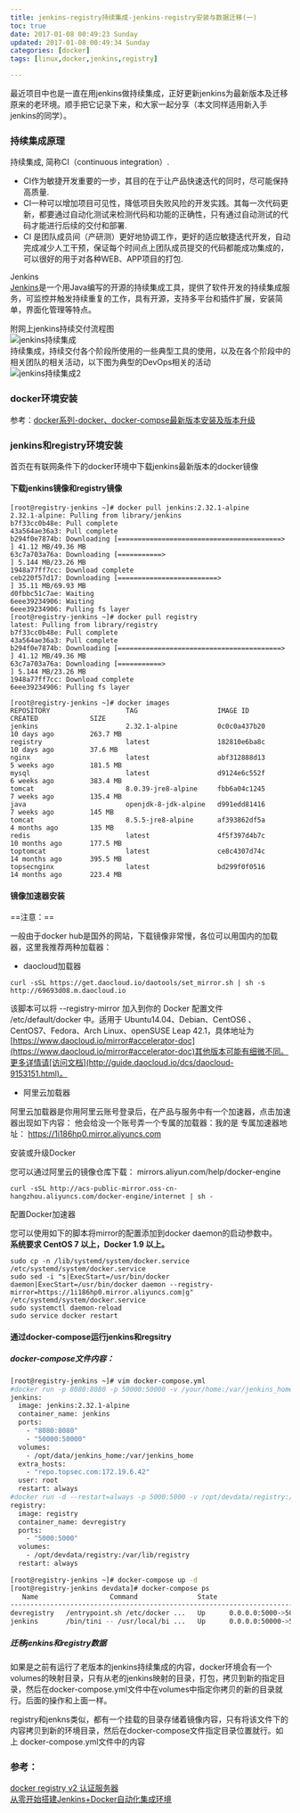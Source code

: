 ```yaml
---
title: jenkins-registry持续集成-jenkins-registry安装与数据迁移(一)
toc: true
date: 2017-01-08 00:49:23 Sunday
updated: 2017-01-08 00:49:34 Sunday
categories: [docker]
tags: [linux,docker,jenkins,registry]

---
```


最近项目中也是一直在用jenkins做持续集成，正好更新jenkins为最新版本及迁移原来的老环境。顺手把它记录下来，和大家一起分享（本文同样适用新入手jenkins的同学）。 

### 持续集成原理
持续集成, 简称CI（continuous integration）.
- CI作为敏捷开发重要的一步，其目的在于让产品快速迭代的同时，尽可能保持高质量.
- CI一种可以增加项目可见性，降低项目失败风险的开发实践。其每一次代码更新，都要通过自动化测试来检测代码和功能的正确性，只有通过自动测试的代码才能进行后续的交付和部署.
- CI 是团队成员间（产研测）更好地协调工作，更好的适应敏捷迭代开发，自动完成减少人工干预，保证每个时间点上团队成员提交的代码都能成功集成的，可以很好的用于对各种WEB、APP项目的打包.  
  
Jenkins  
[Jenkins](https://jenkins.io/index.html)是一个用Java编写的开源的持续集成工具，提供了软件开发的持续集成服务，可监控并触发持续重复的工作，具有开源，支持多平台和插件扩展，安装简单，界面化管理等特点。


附网上jenkins持续交付流程图  
![jenkins持续集成](/images/docker/jenkins/jenkins1-1.png)  
持续集成，持续交付各个阶段所使用的一些典型工具的使用，以及在各个阶段中的相关团队的相关活动，以下图为典型的DevOps相关的活动  
![jenkins持续集成2](/images/docker/jenkins/jenkins1-2.png)

  
### docker环境安装
参考：[docker系列-docker、docker-compse最新版本安装及版本升级](http://www.troylc.cc/docker/2017/01/05/docker04ininstall.html)

### jenkins和registry环境安装

首页在有联网条件下的docker环境中下载jenkins最新版本的docker镜像

#### 下载jenkins镜像和registry镜像

```
[root@registry-jenkins ~]# docker pull jenkins:2.32.1-alpine
2.32.1-alpine: Pulling from library/jenkins
b7f33cc0b48e: Pull complete 
43a564ae36a3: Pull complete 
b294f0e7874b: Downloading [=========================================>         ] 41.12 MB/49.36 MB
63c7a703a76a: Downloading [===========>                                       ] 5.144 MB/23.26 MB
1948a77ff7cc: Download complete 
ceb220f57d17: Downloading [=========================>                         ] 35.11 MB/69.93 MB
d0fbbc51c7ae: Waiting 
6eee39234906: Waiting 
6eee39234906: Pulling fs layer 
[root@registry-jenkins ~]# docker pull registry
latest: Pulling from library/registry
b7f33cc0b48e: Pull complete 
43a564ae36a3: Pull complete 
b294f0e7874b: Downloading [=========================================>         ] 41.12 MB/49.36 MB
63c7a703a76a: Downloading [===========>                                       ] 5.144 MB/23.26 MB
1948a77ff7cc: Download complete 
6eee39234906: Pulling fs layer 

[root@registry-jenkins ~]# docker images
REPOSITORY                   TAG                    IMAGE ID            CREATED             SIZE
jenkins                      2.32.1-alpine          0c0c0a437b20        10 days ago         263.7 MB
registry                     latest                 182810e6ba8c        10 days ago         37.6 MB
nginx                        latest                 abf312888d13        5 weeks ago         181.5 MB
mysql                        latest                 d9124e6c552f        6 weeks ago         383.4 MB
tomcat                       8.0.39-jre8-alpine     fbb6a04c1245        7 weeks ago         135.4 MB
java                         openjdk-8-jdk-alpine   d991edd81416        7 weeks ago         145 MB
tomcat                       8.5.5-jre8-alpine      af393862df5a        4 months ago        135 MB
redis                        latest                 4f5f397d4b7c        10 months ago       177.5 MB
toptomcat                    latest                 ce8c4307d74c        14 months ago       395.5 MB
topsecnginx                  latest                 bd299f0f0516        14 months ago       223.4 MB

```

#### 镜像加速器安装

==注意：==  

一般由于docker hub是国外的网站，下载镜像非常慢，各位可以用国内的加载器，这里我推荐两种加载器：

- daocloud加载器

```
curl -sSL https://get.daocloud.io/daotools/set_mirror.sh | sh -s http://69693d08.m.daocloud.io
```
该脚本可以将 --registry-mirror 加入到你的 Docker 配置文件 /etc/default/docker 中。适用于 Ubuntu14.04、Debian、CentOS6 、CentOS7、Fedora、Arch Linux、openSUSE Leap 42.1，具体地址为 [https://www.daocloud.io/mirror#accelerator-doc](https://www.daocloud.io/mirror#accelerator-doc)其他版本可能有细微不同。更多详情请[访问文档](http://guide.daocloud.io/dcs/daocloud-9153151.html)。

-  阿里云加载器  

阿里云加载器是你用阿里云账号登录后，在产品与服务中有一个加速器，点击加速器出现如下内容：
他会给没一个账号弄一个专属的加载器：我的是 专属加速器地址： https://1i186hp0.mirror.aliyuncs.com

安装或升级Docker

您可以通过阿里云的镜像仓库下载： mirrors.aliyun.com/help/docker-engine

```
curl -sSL http://acs-public-mirror.oss-cn-hangzhou.aliyuncs.com/docker-engine/internet | sh -
```

配置Docker加速器

您可以使用如下的脚本将mirror的配置添加到docker daemon的启动参数中。  
**系统要求 CentOS 7 以上，Docker 1.9 以上。**

```
sudo cp -n /lib/systemd/system/docker.service /etc/systemd/system/docker.service
sudo sed -i "s|ExecStart=/usr/bin/docker daemon|ExecStart=/usr/bin/docker daemon --registry-mirror=https://1i186hp0.mirror.aliyuncs.com|g" /etc/systemd/system/docker.service
sudo systemctl daemon-reload
sudo service docker restart
```


#### 通过docker-compose运行jenkins和regsitry

##### docker-compose文件内容：

```bash
[root@registry-jenkins ~]# vim docker-compose.yml
#docker run -p 8080:8080 -p 50000:50000 -v /your/home:/var/jenkins_home jenkins
jenkins:
  image: jenkins:2.32.1-alpine
  container_name: jenkins
  ports:
    - "8080:8080"
    - "50000:50000"
  volumes:
    - /opt/data/jenkins_home:/var/jenkins_home
  extra_hosts: 
    - "repo.topsec.com:172.19.6.42"
  user: root
  restart: always
#docker run -d --restart=always -p 5000:5000 -v /opt/devdata/registry:/var/lib/registry --name devregistry registry
registry:
  image: registry
  container_name: devregistry
  ports:
    - "5000:5000"
  volumes:
    - /opt/devdata/registry:/var/lib/registry
  restart: always
  
[root@registry-jenkins ~]# docker-compose up -d
[root@registry-jenkins devdata]# docker-compose ps
   Name                  Command               State                        Ports                       
-------------------------------------------------------------------------------------------------------
devregistry   /entrypoint.sh /etc/docker ...   Up      0.0.0.0:5000->5000/tcp                           
jenkins       /bin/tini -- /usr/local/bi ...   Up      0.0.0.0:50000->50000/tcp, 0.0.0.0:8080->8080/tcp 


```
##### 迁移jenkins和registry数据  
如果是之前有运行了老版本的jenkins持续集成的内容，docker环境会有一个volumes的映射目录，只有从老的jenkins映射的目录，打包，拷贝到新的指定目录，然后在docker-compose.yml文件中在volumes中指定你拷贝的新的目录就行。后面的操作和上面一样。

registry和jenkns类似，都有一个挂载的目录存储着镜像内容，只有将该文件下的内容拷贝到新的环境目录，然后在docker-compose文件指定目录位置就行。如上 docker-compose.yml文件中的内容

### 参考：

[docker registry v2 认证服务器](http://www.dockerinfo.net/?s=registry)  
[从零开始搭建Jenkins+Docker自动化集成环境](http://www.dockerinfo.net/2457.html)










